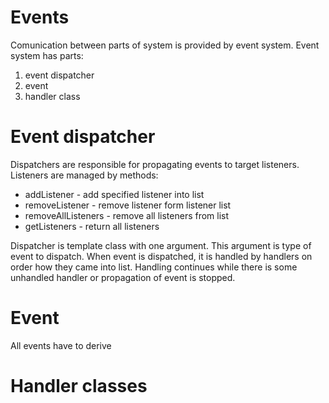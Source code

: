 Events
======

Comunication between parts of system is provided by event system.
Event system has parts:

1. event dispatcher
2. event
3. handler class

Event dispatcher
================

Dispatchers are responsible for propagating events to target listeners. Listeners are managed by methods:

* addListener - add specified listener into list
* removeListener - remove listener form listener list
* removeAllListeners - remove all listeners from list
* getListeners - return all listeners

Dispatcher is template class with one argument. This argument is type of event to dispatch.
When event is dispatched, it is handled by handlers on order how they came into list. Handling continues while there is some unhandled handler or propagation of event is stopped.

Event
=====

All events have to derive 

Handler classes
===============
